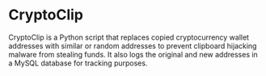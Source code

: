 # CryptoClip
CryptoClip is a Python script that replaces copied cryptocurrency wallet addresses with similar or random addresses to prevent clipboard hijacking malware from stealing funds. It also logs the original and new addresses in a MySQL database for tracking purposes.

